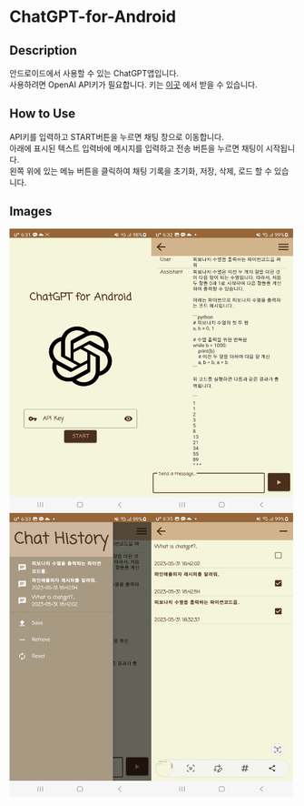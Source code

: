 # ChatGPT-for-Android

## Description

안드로이드에서 사용할 수 있는 ChatGPT앱입니다.    
사용하려면 OpenAI API키가 필요합니다. 키는 [이곳](https://platform.openai.com/account/api-keys) 에서 받을 수 있습니다.

## How to Use

API키를 입력하고 START버튼을 누르면 채팅 창으로 이동합니다.   
아래에 표시된 텍스트 입력바에 메시지를 입력하고 전송 버튼을 누르면 채팅이 시작됩니다.   
왼쪽 위에 있는 메뉴 버튼을 클릭하여 채팅 기록을 초기화, 저장, 삭제, 로드 할 수 있습니다.    

## Images


<div style="display:flex">
<img src="./readme_images/1.JPG" alt="screenshot1" width="250" height="500"/>
<img src="./readme_images/2.JPG" alt="screenshot2" width="250" height="500"/>
</div>
<div style="display:flex">
<img src="./readme_images/3.JPG" alt="screenshot1" width="250" height="500"/>
<img src="./readme_images/4.JPG" alt="screenshot2" width="250" height="500"/>
</div>

